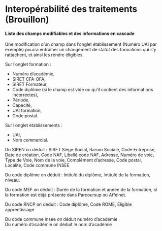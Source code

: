 # Interopérabilité des traitements \(Brouillon\)

#### 

#### Liste des champs modifiables et des informations en cascade

Une modification d’un champ dans l’onglet établissement \(Numéro UAI par exemple\) pourra entraîner un changement de statut des formations qui s’y rattachent, et ainsi les rendre éligibles.

Sur l’onglet formation : 

* Numéro d’académie, 
* SIRET CFA-OFA, 
* SIRET Formateur, 
* Code diplôme \(si le champ est vide ou qu’il contient des informations incorrectes\), 
* Période, 
* Capacité, 
* UAI formation, 
* Code postal.

Sur l’onglet établissements : 

* UAI, 
* Nom commercial. 

Du SIREN on déduit : SIRET Siège Social, Raison Sociale, Code Entreprise, Date de création, Code NAF, Libellé code NAF, Adresse, Numéro de voie, Type de Voie, Nom de la voie, Complément d’adresse, Code postal, Localité, Code commune INSEE  


Du code diplôme on déduit : Intitulé du diplôme, Intitulé de la formation, niveau.  


Du code MEF on déduit : Durée de la formation et année de la formation, si la formation est déjà présente dans Parcoursup ou Affelnet.   


Du code RNCP on déduit : Code diplôme, Code ROME, Eligible apprentissage  


Du code commune insee on déduit numéro d’académie  
Du numéro d’académie on déduit le nom d’académie

